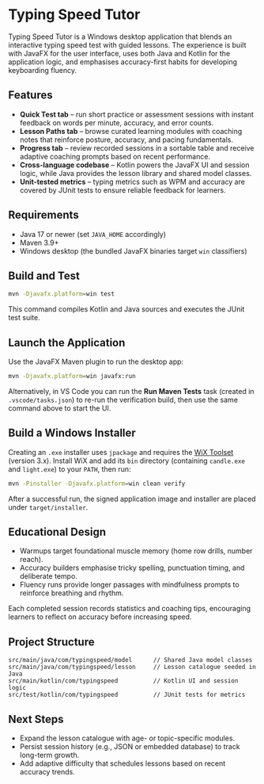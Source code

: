 # Typing Speed Tutor

Typing Speed Tutor is a Windows desktop application that blends an interactive typing speed test with guided lessons. The experience is built with JavaFX for the user interface, uses both Java and Kotlin for the application logic, and emphasises accuracy-first habits for developing keyboarding fluency.

## Features

- **Quick Test tab** – run short practice or assessment sessions with instant feedback on words per minute, accuracy, and error counts.
- **Lesson Paths tab** – browse curated learning modules with coaching notes that reinforce posture, accuracy, and pacing fundamentals.
- **Progress tab** – review recorded sessions in a sortable table and receive adaptive coaching prompts based on recent performance.
- **Cross-language codebase** – Kotlin powers the JavaFX UI and session logic, while Java provides the lesson library and shared model classes.
- **Unit-tested metrics** – typing metrics such as WPM and accuracy are covered by JUnit tests to ensure reliable feedback for learners.

## Requirements

- Java 17 or newer (set `JAVA_HOME` accordingly)
- Maven 3.9+
- Windows desktop (the bundled JavaFX binaries target `win` classifiers)

## Build and Test

```bash
mvn -Djavafx.platform=win test
```

This command compiles Kotlin and Java sources and executes the JUnit test suite.

## Launch the Application

Use the JavaFX Maven plugin to run the desktop app:

```bash
mvn -Djavafx.platform=win javafx:run
```

Alternatively, in VS Code you can run the **Run Maven Tests** task (created in `.vscode/tasks.json`) to re-run the verification build, then use the same command above to start the UI.

## Build a Windows Installer

Creating an `.exe` installer uses `jpackage` and requires the [WiX Toolset](https://wixtoolset.org/) (version 3.x). Install WiX and add its `bin` directory (containing `candle.exe` and `light.exe`) to your `PATH`, then run:

```bash
mvn -Pinstaller -Djavafx.platform=win clean verify
```

After a successful run, the signed application image and installer are placed under `target/installer`.

## Educational Design

- Warmups target foundational muscle memory (home row drills, number reach).
- Accuracy builders emphasise tricky spelling, punctuation timing, and deliberate tempo.
- Fluency runs provide longer passages with mindfulness prompts to reinforce breathing and rhythm.

Each completed session records statistics and coaching tips, encouraging learners to reflect on accuracy before increasing speed.

## Project Structure

```text
src/main/java/com/typingspeed/model      // Shared Java model classes
src/main/java/com/typingspeed/lesson     // Lesson catalogue seeded in Java
src/main/kotlin/com/typingspeed          // Kotlin UI and session logic
src/test/kotlin/com/typingspeed          // JUnit tests for metrics
```

## Next Steps

- Expand the lesson catalogue with age- or topic-specific modules.
- Persist session history (e.g., JSON or embedded database) to track long-term growth.
- Add adaptive difficulty that schedules lessons based on recent accuracy trends.
